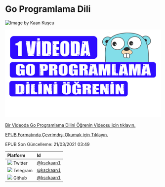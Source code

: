 # Go Programlama Dili

![Image by Kaan Ku&#x15F;cu](.gitbook/assets/golangtrsitelogo.png)

![Go Programming in one video](.gitbook/assets/thumnailgolang.jpeg.png)

[Bir Videoda Go Programlama Dilini Öğrenin Videosu için tıklayın.](https://www.youtube.com/watch?v=vjHAvx47d98&lc)

[EPUB Formatında Çevrimdışı Okumak için Tıklayın.](https://github.com/ksckaan1/go-programlama-dili/raw/master/go-programlama-dili.epub)

EPUB Son Güncelleme: 21/03/2021 03:49

| Platform | Id |
| :--- | :--- |
| ![](.gitbook/assets/twitter.png) Twitter | [@ksckaan1](https://twitter.com/ksckaan1) |
| ![](.gitbook/assets/telegram.png) Telegram | [@ksckaan1](https://t.me/ksckaan1) |
| ![](.gitbook/assets/github-image.png) Github | [@ksckaan1](https://github.com/ksckaan1) |

